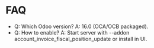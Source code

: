 # FAQ

- Q: Which Odoo version? A: 16.0 (OCA/OCB packaged).
- Q: How to enable? A: Start server with --addon account_invoice_fiscal_position_update or install in UI.
